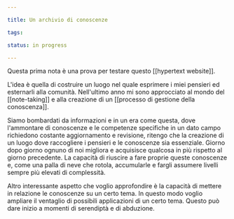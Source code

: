 ```yaml
---

title: Un archivio di conoscenze

tags:

status: in progress

---
```


Questa prima nota è una prova per testare questo [[hypertext website]]. 

L'idea è quella di costruire un luogo nel quale esprimere i miei pensieri ed esternarli alla comunità. Nell'ultimo anno mi sono approcciato al mondo del [[note-taking]] e alla creazione di un [[processo di gestione della conoscenza]]. 

Siamo bombardati da informazioni e in un era come questa, dove l'ammontare di conoscenze e le competenze specifiche in un dato campo richiedono costante aggiornamento e revisione, ritengo che la creazione di un luogo dove raccogliere i pensieri e le conoscenze sia essenziale.  Giorno dopo giorno ognuno di noi migliora e acquisisce qualcosa in più rispetto al giorno precedente. La capacità di riuscire a fare proprie queste conoscenze e, come una palla di neve che rotola, accumularle e fargli assumere livelli sempre più elevati di complessità. 

Altro interessante aspetto che voglio approfondire è la capacità di mettere in relazione le conoscenze su un certo tema. In questo modo voglio ampliare il ventaglio di possibili applicazioni di un certo tema. Questo può dare inizio a momenti di serendiptà e di abduzione.  

